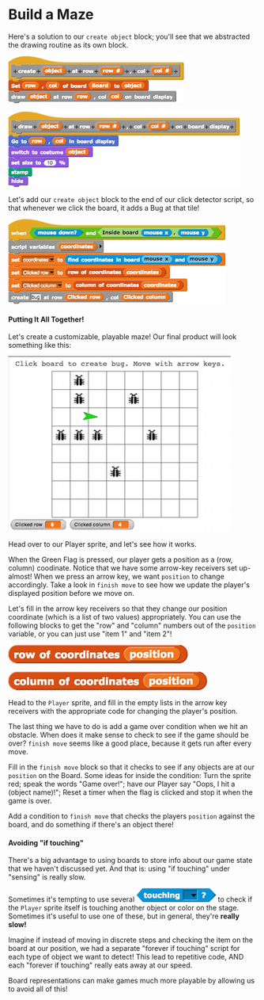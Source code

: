 # Build a Maze

Here's a solution to our `create object` block; you'll see that we abstracted the drawing routine as its own block.

![](../.gitbook/assets/image%20%28164%29.png)

![](../.gitbook/assets/image%20%28226%29.png)

Let's add our `create object` block to the end of our click detector script, so that whenever we click the board, it adds a Bug at that tile!

![](../.gitbook/assets/image%20%2835%29.png)

#### Putting It All Together!

Let's create a customizable, playable maze! Our final product will look something like this:

![](../.gitbook/assets/image%20%2861%29.png)

Head over to our Player sprite, and let's see how it works.

When the Green Flag is pressed, our player gets a position as a \(row, column\) coodinate. Notice that we have some arrow-key receivers set up- almost! When we press an arrow key, we want `position` to change accordingly. Take a look in `finish move` to see how we update the player's displayed position before we move on.

Let's fill in the arrow key receivers so that they change our position coordinate \(which is a list of two values\) appropriately. You can use the following blocks to get the "row" and "column" numbers out of the `position` variable, or you can just use "item 1" and "item 2"!

![](../.gitbook/assets/image%20%2882%29.png)

![](../.gitbook/assets/image%20%28131%29.png)

Head to the `Player` sprite, and fill in the empty lists in the arrow key receivers with the appropriate code for changing the player's position.

The last thing we have to do is add a game over condition when we hit an obstacle. When does it make sense to check to see if the game should be over? `finish move` seems like a good place, because it gets run after every move.

Fill in the `finish move` block so that it checks to see if any objects are at our `position` on the Board. Some ideas for inside the condition: Turn the sprite red; speak the words "Game over!"; have our Player say "Oops, I hit a \(object name\)!"; Reset a timer when the flag is clicked and stop it when the game is over.

Add a condition to `finish move` that checks the players `position` against the board, and do something if there's an object there!

#### Avoiding "if touching"

There's a big advantage to using boards to store info about our game state that we haven't discussed yet. And that is: using "if touching" under "sensing" is really slow.

Sometimes it's tempting to use several ![](../.gitbook/assets/image%20%28128%29.png) to check if the `Player` sprite itself is touching another object or color on the stage. Sometimes it's useful to use one of these, but in general, they're **really slow!**

Imagine if instead of moving in discrete steps and checking the item on the board at our position, we had a separate "forever if touching" script for each type of object we want to detect! This lead to repetitive code, AND each "forever if touching" really eats away at our speed.

Board representations can make games much more playable by allowing us to avoid all of this!

